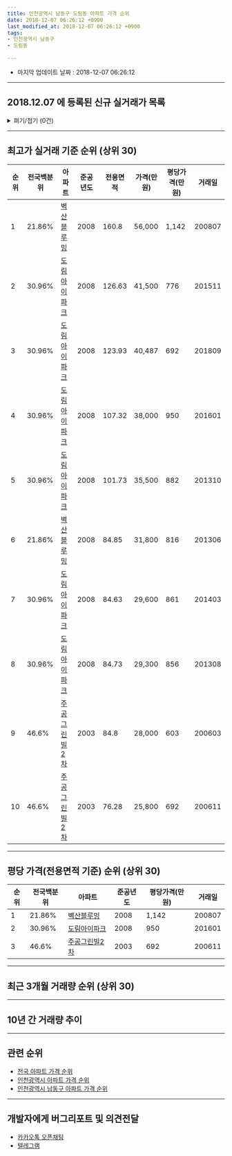```yaml
---
title: 인천광역시 남동구 도림동 아파트 가격 순위
date: 2018-12-07 06:26:12 +0900
last_modified_at: 2018-12-07 06:26:12 +0900
tags:
- 인천광역시 남동구
- 도림동

---
```


* 마지막 업데이트 날짜 : 2018-12-07 06:26:12

---

## 2018.12.07 에 등록된 신규 실거래가 목록

<details>
<summary>펴기/접기 (0건)</summary>
<div markdown="1">

|아파트|전국백분위|준공년도|전용면적|가격(만원)|평당가격(만원)|거래일|
|---|---|---|---|---|---|---|
|없음|||||||


</div>
</details>

---

## 최고가 실거래 기준 순위 (상위 30)


|순위|전국백분위|아파트|준공년도|전용면적|가격(만원)|평당가격(만원)|거래일|
|---|---|---|---|---|---|---|---|
|1|21.86%|[벽산블루밍](https://search.naver.com/search.naver?query=%EC%9D%B8%EC%B2%9C%EA%B4%91%EC%97%AD%EC%8B%9C+%EB%82%A8%EB%8F%99%EA%B5%AC+%EB%8F%84%EB%A6%BC%EB%8F%99+%EB%B2%BD%EC%82%B0%EB%B8%94%EB%A3%A8%EB%B0%8D)|2008|160.8|56,000|1,142|200807|
|2|30.96%|[도림아이파크](https://search.naver.com/search.naver?query=%EC%9D%B8%EC%B2%9C%EA%B4%91%EC%97%AD%EC%8B%9C+%EB%82%A8%EB%8F%99%EA%B5%AC+%EB%8F%84%EB%A6%BC%EB%8F%99+%EB%8F%84%EB%A6%BC%EC%95%84%EC%9D%B4%ED%8C%8C%ED%81%AC)|2008|126.63|41,500|776|201511|
|3|30.96%|[도림아이파크](https://search.naver.com/search.naver?query=%EC%9D%B8%EC%B2%9C%EA%B4%91%EC%97%AD%EC%8B%9C+%EB%82%A8%EB%8F%99%EA%B5%AC+%EB%8F%84%EB%A6%BC%EB%8F%99+%EB%8F%84%EB%A6%BC%EC%95%84%EC%9D%B4%ED%8C%8C%ED%81%AC)|2008|123.93|40,487|692|201809|
|4|30.96%|[도림아이파크](https://search.naver.com/search.naver?query=%EC%9D%B8%EC%B2%9C%EA%B4%91%EC%97%AD%EC%8B%9C+%EB%82%A8%EB%8F%99%EA%B5%AC+%EB%8F%84%EB%A6%BC%EB%8F%99+%EB%8F%84%EB%A6%BC%EC%95%84%EC%9D%B4%ED%8C%8C%ED%81%AC)|2008|107.32|38,000|950|201601|
|5|30.96%|[도림아이파크](https://search.naver.com/search.naver?query=%EC%9D%B8%EC%B2%9C%EA%B4%91%EC%97%AD%EC%8B%9C+%EB%82%A8%EB%8F%99%EA%B5%AC+%EB%8F%84%EB%A6%BC%EB%8F%99+%EB%8F%84%EB%A6%BC%EC%95%84%EC%9D%B4%ED%8C%8C%ED%81%AC)|2008|101.73|35,500|882|201310|
|6|21.86%|[벽산블루밍](https://search.naver.com/search.naver?query=%EC%9D%B8%EC%B2%9C%EA%B4%91%EC%97%AD%EC%8B%9C+%EB%82%A8%EB%8F%99%EA%B5%AC+%EB%8F%84%EB%A6%BC%EB%8F%99+%EB%B2%BD%EC%82%B0%EB%B8%94%EB%A3%A8%EB%B0%8D)|2008|84.85|31,800|816|201306|
|7|30.96%|[도림아이파크](https://search.naver.com/search.naver?query=%EC%9D%B8%EC%B2%9C%EA%B4%91%EC%97%AD%EC%8B%9C+%EB%82%A8%EB%8F%99%EA%B5%AC+%EB%8F%84%EB%A6%BC%EB%8F%99+%EB%8F%84%EB%A6%BC%EC%95%84%EC%9D%B4%ED%8C%8C%ED%81%AC)|2008|84.63|29,600|861|201403|
|8|30.96%|[도림아이파크](https://search.naver.com/search.naver?query=%EC%9D%B8%EC%B2%9C%EA%B4%91%EC%97%AD%EC%8B%9C+%EB%82%A8%EB%8F%99%EA%B5%AC+%EB%8F%84%EB%A6%BC%EB%8F%99+%EB%8F%84%EB%A6%BC%EC%95%84%EC%9D%B4%ED%8C%8C%ED%81%AC)|2008|84.73|29,300|856|201308|
|9|46.6%|[주공그린빌2차](https://search.naver.com/search.naver?query=%EC%9D%B8%EC%B2%9C%EA%B4%91%EC%97%AD%EC%8B%9C+%EB%82%A8%EB%8F%99%EA%B5%AC+%EB%8F%84%EB%A6%BC%EB%8F%99+%EC%A3%BC%EA%B3%B5%EA%B7%B8%EB%A6%B0%EB%B9%8C2%EC%B0%A8)|2003|84.8|28,000|603|200603|
|10|46.6%|[주공그린빌2차](https://search.naver.com/search.naver?query=%EC%9D%B8%EC%B2%9C%EA%B4%91%EC%97%AD%EC%8B%9C+%EB%82%A8%EB%8F%99%EA%B5%AC+%EB%8F%84%EB%A6%BC%EB%8F%99+%EC%A3%BC%EA%B3%B5%EA%B7%B8%EB%A6%B0%EB%B9%8C2%EC%B0%A8)|2003|76.28|25,800|692|200611|


---

## 평당 가격(전용면적 기준) 순위 (상위 30)


|순위|전국백분위|아파트|준공년도|평당가격(만원)|거래일|
|---|---|---|---|---|---|
|1|21.86%|[벽산블루밍](https://search.naver.com/search.naver?query=%EC%9D%B8%EC%B2%9C%EA%B4%91%EC%97%AD%EC%8B%9C+%EB%82%A8%EB%8F%99%EA%B5%AC+%EB%8F%84%EB%A6%BC%EB%8F%99+%EB%B2%BD%EC%82%B0%EB%B8%94%EB%A3%A8%EB%B0%8D)|2008|1,142|200807|
|2|30.96%|[도림아이파크](https://search.naver.com/search.naver?query=%EC%9D%B8%EC%B2%9C%EA%B4%91%EC%97%AD%EC%8B%9C+%EB%82%A8%EB%8F%99%EA%B5%AC+%EB%8F%84%EB%A6%BC%EB%8F%99+%EB%8F%84%EB%A6%BC%EC%95%84%EC%9D%B4%ED%8C%8C%ED%81%AC)|2008|950|201601|
|3|46.6%|[주공그린빌2차](https://search.naver.com/search.naver?query=%EC%9D%B8%EC%B2%9C%EA%B4%91%EC%97%AD%EC%8B%9C+%EB%82%A8%EB%8F%99%EA%B5%AC+%EB%8F%84%EB%A6%BC%EB%8F%99+%EC%A3%BC%EA%B3%B5%EA%B7%B8%EB%A6%B0%EB%B9%8C2%EC%B0%A8)|2003|692|200611|


---

## 최근 3개월 거래량 순위 (상위 30)


<div style="width:100%;">
    <canvas id="deal_count_ranking" height="250"></canvas>
</div>


<script>
new Chart(document.getElementById("deal_count_ranking"), {
    type: 'horizontalBar',
    data: {
        labels: ['주공그린빌2차', '도림아이파크', '벽산블루밍'],
        datasets: [{
            label: '실거래 수',
            data: [7, 2, 1],
            borderColor: "rgba(255, 0, 128, 1)",
            backgroundColor: "rgba(255, 0, 128, 0.5)",
            fill: false,
        }]
    },
    options: {
        responsive: true,
        title: {
            display: true,
            text: '최근 3개월 거래량 순위'
        },
        tooltips: {
            mode: 'index',
            intersect: false,
            callbacks: {
                title: function(tooltipItems, data) {
                    return "실거래 수:";
                },
                label: function(tooltipItem, data) {
                    return data.labels[tooltipItem.index] + ": " + tooltipItem.xLabel;
                }
            }
        },
        hover: {
            mode: 'nearest',
            intersect: true
        },
        scales: {
            xAxes: [{
                display: true,
                scaleLabel: {
                    display: true,
                    labelString: '실거래 수'
                },
                ticks: {
                    suggestedMin: 0,
                }
            }],
            yAxes: [{
                display: true,
                ticks: {
                    autoSkip: false,
                    callback: function(value, index, values) {
                        if (value.length > 15)
                            return value.substr(0, 13) + "...";
                        else
                            return value;
                    }
                },
                scaleLabel: {
                    display: false,
                }
            }]
        }
    }
});

</script>


---

## 10년 간 거래량 추이


<div style="width:100%;">
    <canvas id="deal_progress" height="250"></canvas>
</div>

<script>
new Chart(document.getElementById("deal_progress"), {
    type: 'line',
    data: {
        labels: ['200812','200901','200902','200903','200904','200905','200906','200907','200908','200909','200910','200911','200912','201001','201002','201003','201004','201005','201006','201007','201008','201009','201010','201011','201012','201101','201102','201103','201104','201105','201106','201107','201108','201109','201110','201111','201112','201201','201202','201203','201204','201205','201206','201207','201208','201209','201210','201211','201212','201301','201302','201303','201304','201305','201306','201307','201308','201309','201310','201311','201312','201401','201402','201403','201404','201405','201406','201407','201408','201409','201410','201411','201412','201501','201502','201503','201504','201505','201506','201507','201508','201509','201510','201511','201512','201601','201602','201603','201604','201605','201606','201607','201608','201609','201610','201611','201612','201701','201702','201703','201704','201705','201706','201707','201708','201709','201710','201711','201712','201801','201802','201803','201804','201805','201806','201807','201808','201809','201810','201811','201812'],
        datasets: [{
            label: '실거래 수',
            pointRadius: 1,
            data: [2, 1, 4, 9, 7, 2, 9, 8, 4, 9, 6, 3, 2, 6, 7, 6, 2, 3, 1, 9, 2, 5, 5, 5, 1, 4, 5, 7, 5, 0, 2, 8, 5, 8, 6, 1, 4, 2, 2, 3, 3, 6, 8, 7, 2, 7, 9, 5, 4, 7, 6, 14, 6, 7, 7, 7, 11, 7, 13, 3, 7, 8, 14, 5, 14, 12, 6, 7, 14, 11, 10, 5, 5, 12, 10, 17, 7, 10, 9, 8, 13, 7, 11, 8, 1, 6, 6, 8, 6, 4, 12, 12, 5, 2, 11, 7, 4, 1, 1, 11, 11, 5, 11, 2, 10, 10, 10, 6, 2, 4, 8, 8, 1, 5, 4, 5, 6, 6, 5, 5, 0],
            borderColor: "rgba(255, 201, 14, 1)",
            backgroundColor: "rgba(255, 201, 14, 0.5)",
            fill: true,
        }]
    },
    options: {
        responsive: true,
        title: {
            display: true,
            text: '10년간 거래량 추이'
        },
        tooltips: {
            mode: 'index',
            intersect: false,
        },
        hover: {
            mode: 'nearest',
            intersect: true
        },
        scales: {
            xAxes: [{
                display: true,
                scaleLabel: {
                    display: true,
                    labelString: '년/월'
                }
            }],
            yAxes: [{
                display: true,
                ticks: {
                    suggestedMin: 0,
                },
                scaleLabel: {
                    display: true,
                    labelString: '실거래 수'
                }
            }]
        }
    }
});

</script>


---

## 관련 순위

- [전국 아파트 가격 순위](https://inasie.github.io/apt-ranking/전국)
- [인천광역시 아파트 가격 순위](https://inasie.github.io/apt-ranking/인천광역시)
- [인천광역시 남동구 아파트 가격 순위](https://inasie.github.io/apt-ranking/인천광역시-남동구)


---

## 개발자에게 버그리포트 및 의견전달

- [카카오톡 오픈채팅](https://open.kakao.com/o/gLJUAP4)
- [텔레그램](https://t.me/inasie)

